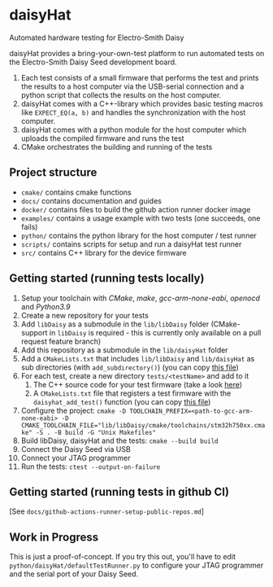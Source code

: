 # daisyHat
Automated hardware testing for Electro-Smith Daisy

daisyHat provides a bring-your-own-test platform to run automated tests on the Electro-Smith Daisy Seed development board.

1. Each test consists of a small firmware that performs the test and prints the results to a host computer via the USB-serial connection and a python script that collects the results on the host computer.
2. daisyHat comes with a C++-library which provides basic testing macros like `EXPECT_EQ(a, b)` and handles the synchronization with the host computer.
3. daisyHat comes with a python module for the host computer which uploads the compiled firmware and runs the test
4. CMake orchestrates the building and running of the tests

## Project structure

- `cmake/` contains cmake functions
- `docs/` contains documentation and guides
- `docker/` contains files to build the github action runner docker image
- `examples/` contains a usage example with two tests (one succeeds, one fails)
- `python/` contains the python library for the host computer / test runner
- `scripts/` contains scripts for setup and run a daisyHat test runner
- `src/` contains C++ library for the device firmware

## Getting started (running tests locally)

1. Setup your toolchain with _CMake_, _make_, _gcc-arm-none-eabi_, _openocd_ and _Python3.9_
2. Create a new repository for your tests
3. Add `libDaisy` as a submodule in the `lib/libDaisy` folder (CMake-support in `libDaisy` is required - this is currently only available on a pull request feature branch)
4. Add this repository as a submodule in the `lib/daisyHat` folder 
5. Add a `CMakeLists.txt` that includes `lib/libDaisy` and `lib/daisyHat` as sub directories (with `add_subdirectory()`) (you can copy [this file](examples/CMakeLists.txt))
6. For each test, create a new directory `tests/<testName>` and add to it
    1. The C++ source code for your test firmware (take a look [here](examples/test1/main.cpp))
    2. A `CMakeLists.txt` file that registers a test firmware with the `daisyhat_add_test()` function (you can copy [this file](examples/test1/CMakeLists.txt))
7. Configure the project: `cmake -D TOOLCHAIN_PREFIX=<path-to-gcc-arm-none-eabi> -D CMAKE_TOOLCHAIN_FILE="lib/libDaisy/cmake/toolchains/stm32h750xx.cmake" -S . -B build -G "Unix Makefiles"`
8. Build libDaisy, daisyHat and the tests: `cmake --build build`
9. Connect the Daisy Seed via USB
10. Connect your JTAG programmer
11. Run the tests: `ctest --output-on-failure`

## Getting started (running tests in github CI)
[See `docs/github-actions-runner-setup-public-repos.md`]

## Work in Progress

This is just a proof-of-concept. 
If you try this out, you'll have to edit `python/daisyHat/defaultTestRunner.py` to configure your JTAG programmer and the serial port of your Daisy Seed.